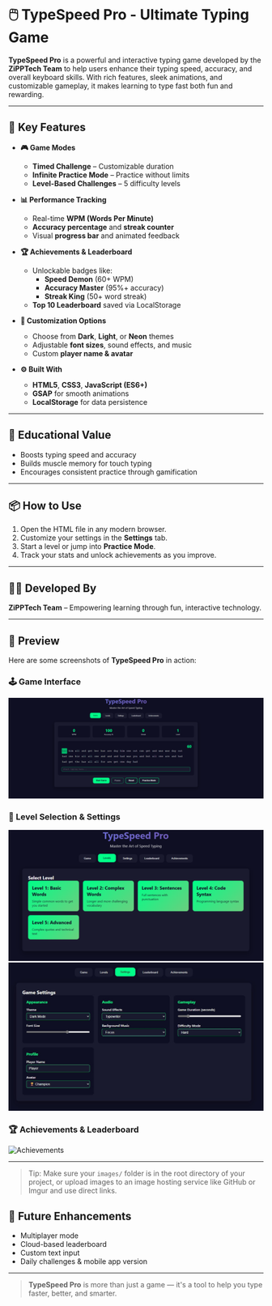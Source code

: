 # 🖱️ TypeSpeed Pro - Ultimate Typing Game

**TypeSpeed Pro** is a powerful and interactive typing game developed by the **ZiPPTech Team** to help users enhance their typing speed, accuracy, and overall keyboard skills. With rich features, sleek animations, and customizable gameplay, it makes learning to type fast both fun and rewarding.

---

## 🚀 Key Features

- **🎮 Game Modes**
  - **Timed Challenge** – Customizable duration
  - **Infinite Practice Mode** – Practice without limits
  - **Level-Based Challenges** – 5 difficulty levels

- **📊 Performance Tracking**
  - Real-time **WPM (Words Per Minute)**
  - **Accuracy percentage** and **streak counter**
  - Visual **progress bar** and animated feedback

- **🏆 Achievements & Leaderboard**
  - Unlockable badges like:
    - **Speed Demon** (60+ WPM)
    - **Accuracy Master** (95%+ accuracy)
    - **Streak King** (50+ word streak)
  - **Top 10 Leaderboard** saved via LocalStorage

- **🎨 Customization Options**
  - Choose from **Dark**, **Light**, or **Neon** themes
  - Adjustable **font sizes**, sound effects, and music
  - Custom **player name & avatar**

- **⚙️ Built With**
  - **HTML5**, **CSS3**, **JavaScript (ES6+)**
  - **GSAP** for smooth animations
  - **LocalStorage** for data persistence

---

## 🧠 Educational Value

- Boosts typing speed and accuracy
- Builds muscle memory for touch typing
- Encourages consistent practice through gamification

---

## 📦 How to Use

1. Open the HTML file in any modern browser.
2. Customize your settings in the **Settings** tab.
3. Start a level or jump into **Practice Mode**.
4. Track your stats and unlock achievements as you improve.

---

## 👨‍💻 Developed By

**ZiPPTech Team** – Empowering learning through fun, interactive technology.

---

## 📸 Preview

Here are some screenshots of **TypeSpeed Pro** in action:

### 🕹️ Game Interface
![Game Screen](images/GameScreen.png)

### 🎯 Level Selection & Settings
![Levels Screen](images/GameLevels.png)
![Settings Screen](images/GameSettings.jpg)

### 🏆 Achievements & Leaderboard
![Achievements](images/.jpg)

---

> Tip: Make sure your `images/` folder is in the root directory of your project, or upload images to an image hosting service like GitHub or Imgur and use direct links.


## 🌟 Future Enhancements

- Multiplayer mode
- Cloud-based leaderboard
- Custom text input
- Daily challenges & mobile app version

---

> **TypeSpeed Pro** is more than just a game — it's a tool to help you type faster, better, and smarter.
